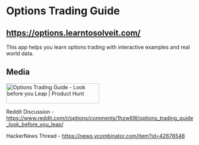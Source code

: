 # Options Trading Guide

## https://options.learntosolveit.com/

This app helps you learn options trading with interactive examples and real world data.



## Media


<a href="https://www.producthunt.com/posts/options-trading-guide?embed=true&utm_source=badge-featured&utm_medium=badge&utm_souce=badge-options&#0045;trading&#0045;guide" target="_blank"><img src="https://api.producthunt.com/widgets/embed-image/v1/featured.svg?post_id=776987&theme=light&t=1736713987694" alt="Options&#0032;Trading&#0032;Guide - Look&#0032;before&#0032;you&#0032;Leap | Product Hunt" style="width: 250px; height: 54px;" width="250" height="54" /></a>

Reddit Discussion - https://www.reddit.com/r/options/comments/1hzw69l/options_trading_guide_look_before_you_leap/

HackerNews Thread - https://news.ycombinator.com/item?id=42676548


